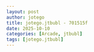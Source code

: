 ```yaml
---
layout: post
author: jotego
title: jotego.jtbubl - 701515f
date: 2025-10-10
categories: [Arcade, jtbubl]
tags: [jotego.jtbubl]
---
```


